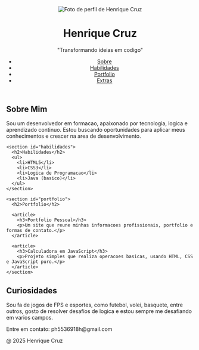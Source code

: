 <!DOCTYPE html>
<html lang="pt-br">
<head>
  <meta charset="UTF-8" />
  <meta name="viewport" content="width=device-width, initial-scale=1.0" />
  <title>Henrique | Desenvolvedor</title>
  <link rel="stylesheet" href="style.css" />
</head>
<body>
  <header>
    <img src="https://i.pinimg.com/736x/78/b2/27/78b2273e3a006fe2c923254c29454878.jpg" alt="Foto de perfil de Henrique Cruz" class="avatar" />
    <h1>Henrique Cruz</h1>
    <p>"Transformando ideias em codigo"</p>
    <nav>
      <ul>
        <li><a href="#sobre">Sobre</a></li>
        <li><a href="#habilidades">Habilidades</a></li>
        <li><a href="#portfolio">Portfolio</a></li>
        <li><a href="#extras">Extras</a></li>
      </ul>
    </nav>
  </header>

  <main>
    <section id="sobre">
      <h2>Sobre Mim</h2>
      <p>Sou um desenvolvedor em formacao, apaixonado por tecnologia, logica e aprendizado continuo. Estou buscando oportunidades para aplicar meus conhecimentos e crescer na area de desenvolvimento.</p>
    </section>

    <section id="habilidades">
      <h2>Habilidades</h2>
      <ul>
        <li>HTML5</li>
        <li>CSS3</li>
        <li>Logica de Programacao</li>
        <li>Java (basico)</li>
      </ul>
    </section>

    <section id="portfolio">
      <h2>Portfolio</h2>
      
      <article>
        <h3>Portfolio Pessoal</h3>
        <p>Um site que reune minhas informacoes profissionais, portfolio e formas de contato.</p>
      </article>

      <article>
        <h3>Calculadora em JavaScript</h3>
        <p>Projeto simples que realiza operacoes basicas, usando HTML, CSS e JavaScript puro.</p>
      </article>
    </section>
  </main>

  <aside id="extras">
    <h2>Curiosidades</h2>
    <p>Sou fa de jogos de FPS e esportes, como futebol, volei, basquete, entre outros, gosto de resolver desafios de logica e estou sempre me desafiando em varios campos.</p>
  </aside>

  <footer>
    <p>Entre em contato: ph5536918h@gmail.com</p>
    <p>@ 2025 Henrique Cruz</p>
  </footer>
</body>
</html>
